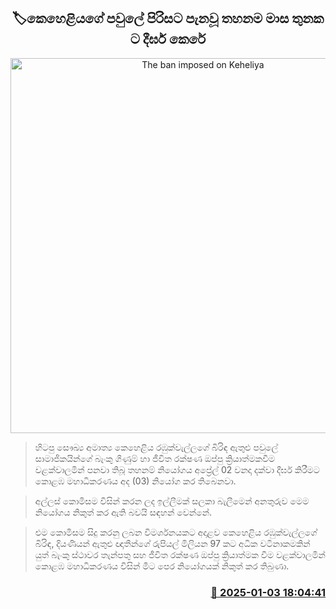 <p align='center'><b><h2 align='center' title='The ban imposed on Keheliya's family members has been extended for three months'>🏷කෙහෙළියගේ පවුලේ පිරිසට පැනවූ තහනම මාස තුනක​ට දීර්ඝ කෙරේ</h2></b></p>
<p align='center'><img src='https://helakuru.sgp1.cdn.digitaloceanspaces.com/esana/images/lib/keheliya-dark.jpg' width='600' alt='The ban imposed on Keheliya's family members has been extended for three months'></p>

> හිටපු සෞඛ්‍ය අමාත්‍ය කෙහෙළිය රඹුක්වැල්ලගේ බිරිඳ ඇතුළු පවුලේ සාමාජිකයින්ගේ බැංකු ගිණුම් හා ජීවිත රක්ෂණ ඔප්පු ක්‍රියාත්මකවීම වළක්වාලමින් පනවා තිබූ තහනම් නියෝගය අප්‍රේල් 02 වනදා දක්වා දීර්ඝ කිරීමට කොළඹ මහාධිකරණය අද (03) නියෝග කර තිබෙනවා.

> අල්ලස් කොමිසම විසින් කරන ලද ඉල්ලීමක් සලකා බැලීමෙන් අනතුරුව මෙම නියෝගය නිකුත් කර ඇති බවයි සඳහන් වෙන්නේ.

> එම කොමිසම සිදු කරනු ලබන විමර්ශනයකට අදාළව කෙහෙළිය රඹුක්වැල්ලගේ බිරිඳ, දියණියන් ඇතුළු ඥාතීන්ගේ රුපියල් මිලියන 97 කට අධික වටිනාකමකින් යුත් බැංකු ස්ථාවර තැන්පතු සහ ජීවිත රක්ෂණ ඔප්පු ක්‍රියාත්මක වීම වළක්වාලමින් කොළඹ මහාධිකරණය විසින් මීට පෙර නියෝගයක් නිකුත් කර තිබුණා.



<h3 align='right'><a href='https://www.helakuru.lk/esana/p/106301/'>📅 2025-01-03 18:04:41</a></h3>
